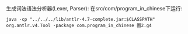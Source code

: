 生成词法语法分析器(Lexer, Parser):
在src/com/program_in_chinese下运行:
```
java -cp "../../../lib/antlr-4.7-complete.jar:$CLASSPATH" org.antlr.v4.Tool -package com.program_in_chinese 圈2.g4
```